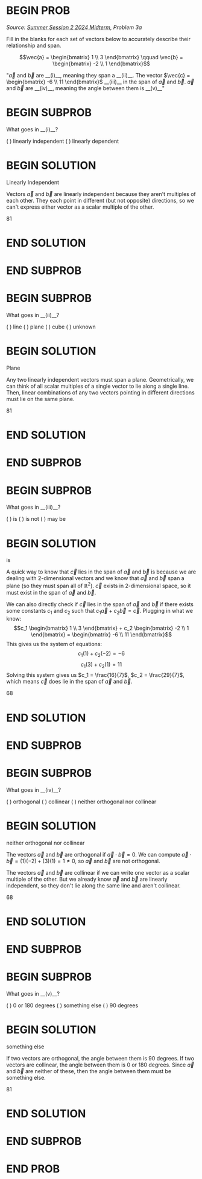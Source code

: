 # BEGIN PROB

<i>Source: [Summer Session 2 2024 Midterm](../ss2-24-midterm/index.html), Problem 3a</i>

Fill in the blanks for each set of vectors below to accurately describe their relationship and span.

$$\vec{a} = \begin{bmatrix} 1 \\ 3 \end{bmatrix} \qquad \vec{b} = \begin{bmatrix} -2 \\ 1 \end{bmatrix}$$

"$\vec{a}$ and $\vec{b}$ are \_\_(i)\_\_, meaning they span a \_\_(ii)\_\_. The vector  $\vec{c} = \begin{bmatrix} -6 \\ 11 \end{bmatrix}$  \_\_(iii)\_\_ in the span of $\vec{a}$ and $\vec{b}$. $\vec{a}$ and $\vec{b}$ are  \_\_(iv)\_\_, meaning the angle between them is  \_\_(v)\_\_"

# BEGIN SUBPROB

What goes in \_\_(i)\_\_?

( ) linearly independent
( ) linearly dependent

# BEGIN SOLUTION

Linearly Independent

Vectors $\vec{a}$ and $\vec{b}$ are linearly independent because they aren't multiples of each other. They each point in different (but not opposite) directions, so we can't express either vector as a scalar multiple of the other.

<average>81</average>

# END SOLUTION

# END SUBPROB

# BEGIN SUBPROB

What goes in \_\_(ii)\_\_?

( ) line
( ) plane
( ) cube
( ) unknown

# BEGIN SOLUTION

Plane

Any two linearly independent vectors must span a plane. Geometrically, we can think of all scalar multiples of a single vector to lie along a single line. Then, linear combinations of any two vectors pointing in different directions must lie on the same plane.

<average>81</average>

# END SOLUTION

# END SUBPROB

# BEGIN SUBPROB

What goes in \_\_(iii)\_\_?

( ) is
( ) is not
( ) may be

# BEGIN SOLUTION

is

A quick way to know that $\vec{c}$ lies in the span of $\vec{a}$ and $\vec{b}$ is because we are dealing with 2-dimensional vectors and we know that $\vec{a}$ and $\vec{b}$ span a plane (so they must span all of $\mathbb{R}^2$). $\vec{c}$ exists in 2-dimensional space, so it must exist in the span of $\vec{a}$ and $\vec{b}$.

We can also directly check if $\vec{c}$ lies in the span of $\vec{a}$ and $\vec{b}$ if there exists some constants $c_1$ and $c_2$ such that $c_1 \vec{a} + c_2 \vec{b} = \vec{c}$. Plugging in what we know: $$c_1 \begin{bmatrix} 1 \\ 3 \end{bmatrix} + c_2 \begin{bmatrix} -2 \\ 1 \end{bmatrix} = \begin{bmatrix} -6 \\ 11 \end{bmatrix}$$ 
This gives us the system of equations:
$$c_1 (1) + c_2 (-2) = -6$$ 
$$c_1 (3) + c_2 (1) = 11$$
Solving this system gives us $c_1 = \frac{16}{7}$, $c_2 = \frac{29}{7}$, which means $\vec{c}$ does lie in the span of $\vec{a}$ and $\vec{b}$.

<average>68</average>

# END SOLUTION

# END SUBPROB

# BEGIN SUBPROB

What goes in \_\_(iv)\_\_?

( ) orthogonal
( ) collinear
( ) neither orthogonal nor collinear

# BEGIN SOLUTION

neither orthogonal nor collinear

The vectors $\vec{a}$ and $\vec{b}$ are orthogonal if $\vec{a} \cdot \vec{b} = 0$. We can compute $\vec{a} \cdot \vec{b} = (1)(-2) + (3)(1) = 1 \neq 0$, so $\vec{a}$ and $\vec{b}$ are not orthogonal.

The vectors $\vec{a}$ and $\vec{b}$ are collinear if we can write one vector as a scalar multiple of the other. But we already know $\vec{a}$ and $\vec{b}$ are linearly independent, so they don't lie along the same line and aren't collinear.

<average>68</average>

# END SOLUTION

# END SUBPROB

# BEGIN SUBPROB

What goes in \_\_(v)\_\_?

( ) 0 or 180 degrees
( ) something else
( ) 90 degrees

# BEGIN SOLUTION

something else

If two vectors are orthogonal, the angle between them is 90 degrees. If two vectors are collinear, the angle between them is 0 or 180 degrees. Since $\vec{a}$ and $\vec{b}$ are neither of these, then the angle between them must be something else.

<average>81</average>

# END SOLUTION

# END SUBPROB

# END PROB